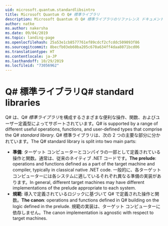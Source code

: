 ```yaml
---
uid: microsoft.quantum.standardlibsintro
title: Microsoft Quantum の Q# 標準ライブラリ
description: Microsoft Quantum の Q# 標準ライブラリのリファレンス ドキュメント
author: natke
ms.author: nakersha
ms.date: 09/04/2019
ms.topic: landing-page
ms.openlocfilehash: 25a53e1cb8577761ef89cdcf2cfcddc509093f86
ms.sourcegitcommit: 8becfb03eb60ba205c670a634ff4daa8071bcd06
ms.translationtype: HT
ms.contentlocale: ja-JP
ms.lasthandoff: 10/29/2019
ms.locfileid: "73056962"
---
```

# <a name="q-standard-libraries"></a><span data-ttu-id="df42a-103">Q# 標準ライブラリ</span><span class="sxs-lookup"><span data-stu-id="df42a-103">Q# standard libraries</span></span> #

<span data-ttu-id="df42a-104">Q# は、Q# *標準ライブラリ*を構成するさまざまな便利な操作、関数、およびユーザー定義型によってサポートされています。</span><span class="sxs-lookup"><span data-stu-id="df42a-104">Q# is supported by a range of different useful operations, functions, and user-defined types that comprise the Q# *standard library*.</span></span>
<span data-ttu-id="df42a-105">Q# 標準ライブラリは、次の 2 つの主要な部分に分かれています。</span><span class="sxs-lookup"><span data-stu-id="df42a-105">The Q# standard library is split into two main parts:</span></span>

- <span data-ttu-id="df42a-106">**準備**: ターゲット コンピューターとコンパイラの一部として定義されている操作と関数。通常は、従来のネイティブ .NET コードです。</span><span class="sxs-lookup"><span data-stu-id="df42a-106">**The prelude**: operations and functions defined as a part of the target machine and compiler, typically in classical native .NET code.</span></span>
  <span data-ttu-id="df42a-107">一般的に、各ターゲット コンピューターには各システムに適しているそれぞれ異なる準備の実装があります。</span><span class="sxs-lookup"><span data-stu-id="df42a-107">In general, different target machines may have different implementations of the prelude appropriate to each system.</span></span>
- <span data-ttu-id="df42a-108">**規範**: 導入で定義されているロジックに基づいて Q# で定義された操作と関数。</span><span class="sxs-lookup"><span data-stu-id="df42a-108">**The canon**: operations and functions defined in Q# building on the logic defined in the prelude.</span></span>
  <span data-ttu-id="df42a-109">規範の実装は、ターゲット コンピューターに依存しません。</span><span class="sxs-lookup"><span data-stu-id="df42a-109">The canon implementation is agnostic with respect to target machines.</span></span>
<span data-ttu-id="df42a-110">&nbsp; &nbsp; &nbsp; &nbsp; &nbsp; &nbsp; &nbsp; &nbsp; &nbsp; &nbsp; &nbsp; &nbsp; &nbsp; &nbsp; &nbsp; &nbsp; &nbsp; &nbsp; &nbsp; &nbsp; &nbsp; &nbsp; &nbsp; &nbsp;</span><span class="sxs-lookup"><span data-stu-id="df42a-110">&nbsp; &nbsp; &nbsp; &nbsp; &nbsp; &nbsp; &nbsp; &nbsp; &nbsp; &nbsp; &nbsp; &nbsp; &nbsp; &nbsp; &nbsp; &nbsp; &nbsp; &nbsp; &nbsp; &nbsp; &nbsp; &nbsp; &nbsp; &nbsp;</span></span>